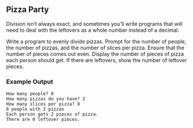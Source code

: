 ## Pizza Party

Division isn’t always exact, and sometimes you’ll write programs that will need to deal with the leftovers as a whole number instead of a decimal.

Write a program to evenly divide pizzas. Prompt for the number of people, the number of pizzas, and the number of slices per pizza. Ensure that the number of pieces comes out even. Display the number of pieces of pizza each person should get. If there are leftovers, show the number of leftover pieces.

### Example Output

```
How many people? 8
How many pizzas do you have? 2
How many slices per pizza? 8
8 people with 2 pizzas
Each person gets 2 pieces of pizza.
There are 0 leftover pieces.
```